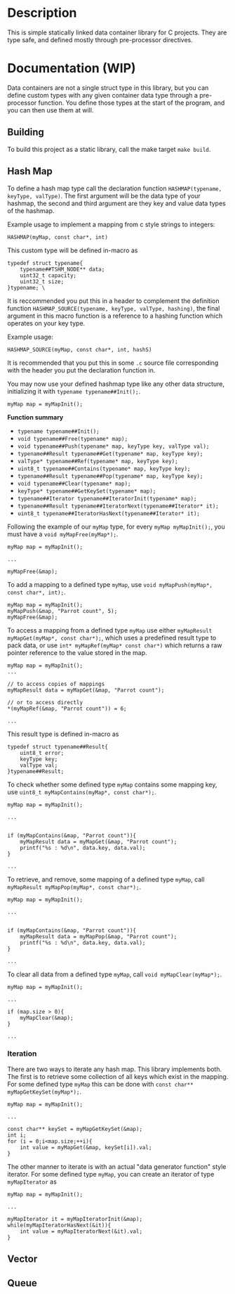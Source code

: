 # Description
This is simple statically linked data container library for C projects. They are type safe, and defined mostly through pre-processor directives.
# Documentation (WIP)
Data containers are not a single struct type in this library, but you can define custom types with any given container data type through a pre-processor function. You define those types at the start of the program, and you can then use them at will.
## Building
To build this project as a static library, call the make target `make build`.
## Hash Map
To define a hash map type call the declaration function `HASHMAP(typename, keyType, valType)`. The first argument will be the data type of your hashmap, the second and third argument are they key and value data types of the hashmap.

Example usage to implement a mapping from c style strings to integers:
```
HASHMAP(myMap, const char*, int)
```

This custom type will be defined in-macro as
```
typedef struct typename{
	typename##TSHM_NODE** data;
	uint32_t capacity;
	uint32_t size;
}typename; \
```

It is reccommended you put this in a header to complement the definition function `HASHMAP_SOURCE(typename, keyType, valType, hashing)`, the final argument in this macro function is a reference to a hashing function which operates on your key type.

Example usage:
```
HASHMAP_SOURCE(myMap, const char*, int, hashS)
```

It is recommended that you put this in some `.c` source file corresponding with the header you put the declaration function in.

You may now use your defined hashmap type like any other data structure, initializing it with `typename typename##Init();`.
```
myMap map = myMapInit();
```

**Function summary**
- `typename typename##Init();`
- `void typename##Free(typename* map);`
- `void typename##Push(typename* map, keyType key, valType val);`
- `typename##Result typename##Get(typename* map, keyType key);`
- `valType* typename##Ref(typename* map, keyType key);`
- `uint8_t typename##Contains(typename* map, keyType key);`
- `typename##Result typename##Pop(typename* map, keyType key);`
- `void typename##Clear(typename* map);`
- `keyType* typename##GetKeySet(typename* map);`
- `typename##Iterator typename##IteratorInit(typename* map);`
- `typename##Result typename##IteratorNext(typename##Iterator* it);`
- `uint8_t typename##IteratorHasNext(typename##Iterator* it);`

Following the example of our `myMap` type, for every `myMap myMapInit();`, you must have a `void myMapFree(myMap*);`.
```
myMap map = myMapInit();

...

myMapFree(&map);
```
To add a mapping to a defined type `myMap`, use `void myMapPush(myMap*, const char*, int);`.
```
myMap map = myMapInit();
myMapPush(&map, "Parrot count", 5);
myMapFree(&map);
```

To access a mapping from a defined type `myMap` use either `myMapResult myMapGet(myMap*, const char*);`, which uses a predefined result type to pack data, or use `int* myMapRef(myMap* const char*)` which returns a raw pointer reference to the value stored in the map.
```
myMap map = myMapInit();
...

// to access copies of mappings
myMapResult data = myMapGet(&map, "Parrot count");

// or to access directly 
*(myMapRef(&map, "Parrot count")) = 6;

...
```

This result type is defined in-macro as
```
typedef struct typename##Result{
	uint8_t error;
	keyType key;
	valType val;
}typename##Result;
```

To check whether some defined type `myMap` contains some mapping key, use `uint8_t myMapContains(myMap*, const char*);`.
```
myMap map = myMapInit();

...


if (myMapContains(&map, "Parrot count")){
	myMapResult data = myMapGet(&map, "Parrot count");
	printf("%s : %d\n", data.key, data.val);
}

...
```

To retrieve, and remove, some mapping of a defined type `myMap`, call `myMapResult myMapPop(myMap*, const char*);`.
```
myMap map = myMapInit();

...


if (myMapContains(&map, "Parrot count")){
	myMapResult data = myMapPop(&map, "Parrot count");
	printf("%s : %d\n", data.key, data.val);
}

...
```

To clear all data from a defined type `myMap`, call `void myMapClear(myMap*);`.
```
myMap map = myMapInit();

...

if (map.size > 0){
	myMapClear(&map);
}

...
```

### Iteration
There are two ways to iterate any hash map. This library implements both. The first is to retrieve some collection of all keys which exist in the mapping. For some defined type `myMap` this can be done with `const char** myMapGetKeySet(myMap*);`.
```
myMap map = myMapInit();

...

const char** keySet = myMapGetKeySet(&map);
int i;
for (i = 0;i<map.size;++i){
	int value = myMapGet(&map, keySet[i]).val;
}
```

The other manner to iterate is with an actual "data generator function" style iterator. For some defined type `myMap`, you can create an iterator of type `myMapIterator` as
```
myMap map = myMapInit();

...

myMapIterator it = myMapIteratorInit(&map);
while(myMapIteratorHasNext(&it)){
	int value = myMapIteratorNext(&it).val;
}
```

## Vector

## Queue

